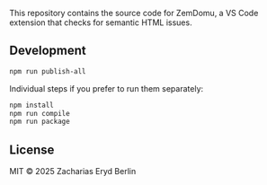 This repository contains the source code for ZemDomu, a VS Code extension that checks for semantic HTML issues.

## Development

```bash
npm run publish-all
```

Individual steps if you prefer to run them separately:

```bash
npm install
npm run compile
npm run package
```

## License

MIT © 2025 Zacharias Eryd Berlin